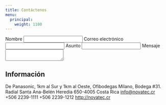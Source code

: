 ```yaml
---
title: Contáctenos
menu:
  principal:
    weight: 1100
---
```

<form>
  <label for="nombre">Nombre</label>
  <input type="text" name="nombre" id="nombre" />
  <label for="email">Correo electrónico</label>
  <input type="text" name="email" />
  <label for="subject">Asunto</label>
  <input type="text" name="subject" />
  <label for="mensaje">Mensaje</label>
  <textarea name="mensaje"></textarea>
</form>

## Información
De Panasonic, 1km al Sur y 1km al Oeste, Ofibodegas Milano, Bodega \#31. 
Radial Santa Ana-Belén
Heredia
650-4005
Costa Rica
info@novatec.cr
+506 2239-1111
+506 2239-1212
http://novatec.cr
